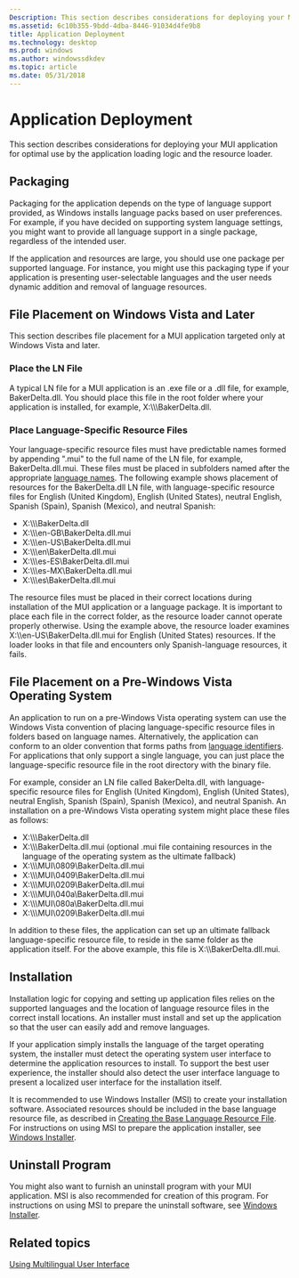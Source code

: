 ```yaml
---
Description: This section describes considerations for deploying your MUI application for optimal use by the application loading logic and the resource loader.
ms.assetid: 6c10b355-9bdd-4dba-8446-91034d4fe9b8
title: Application Deployment
ms.technology: desktop
ms.prod: windows
ms.author: windowssdkdev
ms.topic: article
ms.date: 05/31/2018
---
```


# Application Deployment

This section describes considerations for deploying your MUI application for optimal use by the application loading logic and the resource loader.

## Packaging

Packaging for the application depends on the type of language support provided, as Windows installs language packs based on user preferences. For example, if you have decided on supporting system language settings, you might want to provide all language support in a single package, regardless of the intended user.

If the application and resources are large, you should use one package per supported language. For instance, you might use this packaging type if your application is presenting user-selectable languages and the user needs dynamic addition and removal of language resources.

## File Placement on Windows Vista and Later

This section describes file placement for a MUI application targeted only at Windows Vista and later.

### Place the LN File

A typical LN file for a MUI application is an .exe file or a .dll file, for example, BakerDelta.dll. You should place this file in the root folder where your application is installed, for example, X:\\\\<somepath>\\BakerDelta.dll.

### Place Language-Specific Resource Files

Your language-specific resource files must have predictable names formed by appending ".mui" to the full name of the LN file, for example, BakerDelta.dll.mui. These files must be placed in subfolders named after the appropriate [language names](language-names.md). The following example shows placement of resources for the BakerDelta.dll LN file, with language-specific resource files for English (United Kingdom), English (United States), neutral English, Spanish (Spain), Spanish (Mexico), and neutral Spanish:

-   X:\\\\<somepath>\\BakerDelta.dll
-   X:\\\\<somepath>\\en-GB\\BakerDelta.dll.mui
-   X:\\\\<somepath>\\en-US\\BakerDelta.dll.mui
-   X:\\\\<somepath>\\en\\BakerDelta.dll.mui
-   X:\\\\<somepath>\\es-ES\\BakerDelta.dll.mui
-   X:\\\\<somepath>\\es-MX\\BakerDelta.dll.mui
-   X:\\\\<somepath>\\es\\BakerDelta.dll.mui

The resource files must be placed in their correct locations during installation of the MUI application or a language package. It is important to place each file in the correct folder, as the resource loader cannot operate properly otherwise. Using the example above, the resource loader examines X:\\<somepath>\\en-US\\BakerDelta.dll.mui for English (United States) resources. If the loader looks in that file and encounters only Spanish-language resources, it fails.

## File Placement on a Pre-Windows Vista Operating System

An application to run on a pre-Windows Vista operating system can use the Windows Vista convention of placing language-specific resource files in folders based on language names. Alternatively, the application can conform to an older convention that forms paths from [language identifiers](language-identifiers.md). For applications that only support a single language, you can just place the language-specific resource file in the root directory with the binary file.

For example, consider an LN file called BakerDelta.dll, with language-specific resource files for English (United Kingdom), English (United States), neutral English, Spanish (Spain), Spanish (Mexico), and neutral Spanish. An installation on a pre-Windows Vista operating system might place these files as follows:

-   X:\\\\<somepath>\\BakerDelta.dll
-   X:\\\\<somepath>\\BakerDelta.dll.mui (optional .mui file containing resources in the language of the operating system as the ultimate fallback)
-   X:\\\\<somepath>\\MUI\\0809\\BakerDelta.dll.mui
-   X:\\\\<somepath>\\MUI\\0409\\BakerDelta.dll.mui
-   X:\\\\<somepath>\\MUI\\0209\\BakerDelta.dll.mui
-   X:\\\\<somepath>\\MUI\\040a\\BakerDelta.dll.mui
-   X:\\\\<somepath>\\MUI\\080a\\BakerDelta.dll.mui
-   X:\\\\<somepath>\\MUI\\0209\\BakerDelta.dll.mui

In addition to these files, the application can set up an ultimate fallback language-specific resource file, to reside in the same folder as the application itself. For the above example, this file is X:\\<somepath>\\BakerDelta.dll.mui.

## Installation

Installation logic for copying and setting up application files relies on the supported languages and the location of language resource files in the correct install locations. An installer must install and set up the application so that the user can easily add and remove languages.

If your application simply installs the language of the target operating system, the installer must detect the operating system user interface to determine the application resources to install. To support the best user experience, the installer should also detect the user interface language to present a localized user interface for the installation itself.

It is recommended to use Windows Installer (MSI) to create your installation software. Associated resources should be included in the base language resource file, as described in [Creating the Base Language Resource File](creating-the-base-language-resource-file.md). For instructions on using MSI to prepare the application installer, see [Windows Installer](https://msdn.microsoft.com/en-us/library/Cc185688(v=VS.85).aspx).

## Uninstall Program

You might also want to furnish an uninstall program with your MUI application. MSI is also recommended for creation of this program. For instructions on using MSI to prepare the uninstall software, see [Windows Installer](https://msdn.microsoft.com/en-us/library/Cc185688(v=VS.85).aspx).

## Related topics

<dl> <dt>

[Using Multilingual User Interface](using-multilingual-user-interface.md)
</dt> </dl>

 

 




